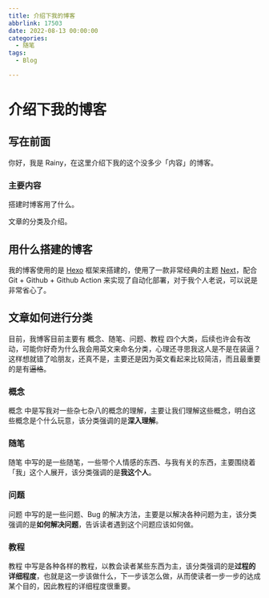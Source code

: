 ```yaml
---
title: 介绍下我的博客
abbrlink: 17503
date: 2022-08-13 00:00:00
categories:
  - 随笔
tags:
  - Blog

---
```


# 介绍下我的博客

## 写在前面

你好，我是 Rainy，在这里介绍下我的这个没多少「内容」的博客。

### 主要内容

搭建时博客用了什么。

文章的分类及介绍。

## 用什么搭建的博客

我的博客使用的是 [Hexo](https://hexo.io/zh-cn/) 框架来搭建的，使用了一款非常经典的主题 [Next](https://github.com/next-theme/hexo-theme-next)，配合 Git + Github + Github Action 来实现了自动化部署，对于我个人老说，可以说是非常省心了。

## 文章如何进行分类

目前，我博客目前主要有 概念、随笔、问题、教程 四个大类，后续也许会有改动，可能你好奇为什么我会用英文来命名分类，心理还寻思我这人是不是在装逼？这样想就错了哈朋友，还真不是，主要还是因为英文看起来比较简洁，而且最重要的是有~~逼格~~。

### 概念

概念 中是写我对一些杂七杂八的概念的理解，主要让我们理解这些概念，明白这些概念是个什么玩意，该分类强调的是**深入理解**。

### 随笔

随笔 中写的是一些随笔，一些带个人情感的东西、与我有关的东西，主要围绕着「我」这个人展开，该分类强调的是**我这个人**。

### 问题

问题 中写的是一些问题、Bug 的解决方法，主要是以解决各种问题为主，该分类强调的是**如何解决问题**，告诉读者遇到这个问题应该如何做。

### 教程

教程 中写是各种各样的教程，以教会读者某些东西为主，该分类强调的是**过程的详细程度**，也就是这一步该做什么，下一步该怎么做，从而使读者一步一步的达成某个目的，因此教程的详细程度很重要。
